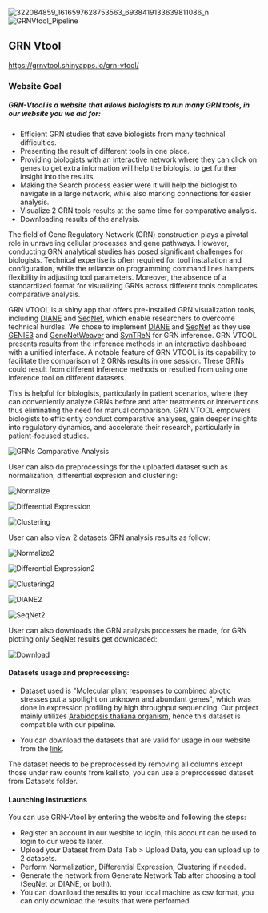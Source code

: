 ![322084859_1616597628753563_6938419133639811086_n](https://github.com/4n8x/GRN-Vtool/assets/51384420/ca38704f-4465-486f-9cdf-0fcbac36be75)
![GRNVtool_Pipeline](https://drive.google.com/uc?id=1mqSF4mNshepZZEbIg_TMZFZo-ZeifzL0)
## GRN Vtool
https://grnvtool.shinyapps.io/grn-vtool/
### Website Goal

##### GRN-Vtool is a website that allows biologists to run many GRN tools, in our website you we aid for:
- Efficient GRN studies that save biologists from many technical difficulties.
- Presenting the result of different tools in one place.
- Providing biologists with an interactive network where they can click on genes to get extra information will help the biologist to get further insight into the results.
- Making the Search process easier were it will help the biologist to navigate in a large network, while also marking connections for easier analysis.
- Visualize 2 GRN tools results at the same time for comparative analysis.
- Downloading results of the analysis. 


The field of Gene Regulatory Network (GRN) construction plays a pivotal role in unraveling cellular processes and gene pathways. However, conducting GRN analytical studies has posed significant challenges for biologists. Technical expertise is often required for tool installation and configuration, while the reliance on programming command lines hampers flexibility in adjusting tool parameters. Moreover, the absence of a standardized format for visualizing GRNs across different tools complicates comparative analysis. 

GRN VTOOL is a shiny app that offers pre-installed GRN visualization tools, including [DIANE](https://github.com/OceaneCsn/DIANE) and [SeqNet](https://github.com/tgrimes/SeqNet), which enable researchers to overcome technical hurdles. We chose to implement [DIANE](https://github.com/OceaneCsn/DIANE)  and [SeqNet](https://github.com/tgrimes/SeqNet) as they use [GENIE3](https://github.com/aertslab/GENIE3) and [GeneNetWeaver](https://github.com/tschaffter/genenetweaver) and [SynTReN](https://bmcbioinformatics.biomedcentral.com/articles/10.1186/1471-2105-7-43) for GRN inference. GRN VTOOL presents results from the inference methods in an interactive dashboard with a unified interface.  A notable feature of GRN VTOOL is its capability to facilitate the comparison of 2 GRNs results in one session. These GRNs could result from different inference methods or resulted from using one inference tool on different datasets.

This is helpful for biologists, particularly in patient scenarios, where they can conveniently analyze GRNs before and after treatments or interventions thus eliminating the need for manual comparison. GRN VTOOL empowers biologists to efficiently conduct comparative analyses, gain deeper insights into regulatory dynamics, and accelerate their research, particularly in patient-focused studies. 


![GRNs Comparative Analysis](https://drive.google.com/uc?id=1a9lw88b5vZdin-HovQAl_mjefZOGkf7F)


User can also do preprocessings for the uploaded dataset such as normalization, differential expresion and clustering:

![Normalize](https://drive.google.com/uc?id=1s0ZgzGLLu-7DrPS7hcwdCJIDIQZK-pWn)


![Differential Expression](https://drive.google.com/uc?id=184hfaowqnTBcspPIYIsx_GQNHbYmwzeD)


![Clustering](https://drive.google.com/uc?id=1Nt7I2xqUXbU_25Uptn0pT9cnDxxUdcbr)



User can also view 2 datasets GRN analysis results as follow:

![Normalize2](https://drive.google.com/uc?id=1WEW2zgVwf-zP0fSeZIz5VmUdc1fH76OB)

![Differential Expression2](https://drive.google.com/uc?id=1t3hra2QbPzWjIPuRfli-BoKS0FZKE9kI)

![Clustering2](https://drive.google.com/uc?id=1qVwrNSPagkI9jRnSmpeOWmDZTOLiCULz)


![DIANE2](https://drive.google.com/uc?id=1m29I7ce_2stfQYcDFo6EWeRmjWb_i85n)


![SeqNet2](https://drive.google.com/uc?id=1Mh_2os19ip5SQGGDumVumBpl-j7PLHS4)

User can also downloads the GRN analysis processes he made, for GRN plotting only SeqNet results get downloaded:

![Download](https://drive.google.com/uc?id=1VpJ1MLguWj84H1yN78fyMOfcmJAGtjz8)
#### Datasets usage and preprocessing:
- Dataset used is 	"Molecular plant responses to combined abiotic stresses put a spotlight on unknown and abundant genes", which was done in expression profiling by high throughput sequencing. Our project mainly utilizes [Arabidopsis thaliana organism](https://bio.libretexts.org/Bookshelves/Introductory_and_General_Biology/Biology_(Kimball)/19%3A_The_Diversity_of_Life/19.01%3A_Eukaryotic_Life/19.1.06%3A_Arabidopsis_Thaliana_-_A_Model_Organism), hence this dataset is compatible with our pipeline.
  
- You can download the datasets that are valid for usage in our website from the [link](https://www.ncbi.nlm.nih.gov/geo/query/acc.cgi?acc=GSE146206).

The dataset needs to be preprocessed by removing all columns except those under raw counts from kallisto, you can use a preprocessed dataset from Datasets folder.

#### Launching instructions
You can use GRN-Vtool by entering the website and following the steps:
- Register an account in our wesbite to login, this account can be used to login to our website later.
- Upload your Dataset from Data Tab > Upload Data, you can upload up to 2 datasets.
- Perform Normalization, Differential Expression, Clustering if needed.
- Generate the network from Generate Network Tab after choosing a tool (SeqNet or DIANE, or both).
- You can download the results to your local machine as csv format, you can only download the results that were performed.

